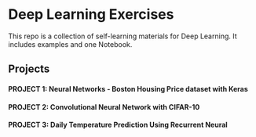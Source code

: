 # Deep Learning Exercises

This repo is a collection of self-learning materials for Deep Learning. It includes examples and one Notebook.

## Projects

#### PROJECT 1: Neural Networks - Boston Housing Price dataset with Keras
#### PROJECT 2: Convolutional Neural Network with CIFAR-10
#### PROJECT 3: Daily Temperature Prediction Using Recurrent Neural
